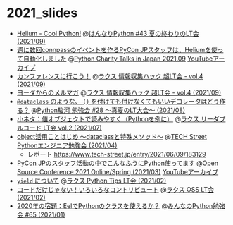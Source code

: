 # 2021_slides

- [Helium - Cool Python!](https://ftnext.github.io/2021_slides/hannari_Sep/cool_python_with_helium.html) @[はんなりPython #43 夏の終わりのLT会 (2021/09)](https://hannari-python.connpass.com/event/223452/)
- [週に数回connpassのイベントを作るPyCon JPスタッフは、Heliumを使って自動化しました](https://ftnext.github.io/2021_slides/pycharity_Sep_lt/automate_connpass_with_helium.html#/1) @[Python Charity Talks in Japan 2021.09](https://pyconjp.connpass.com/event/218154/) [YouTubeアーカイブ](https://youtu.be/Q7-w19HuAWU?t=15758)
- [カンファレンスに行こう！](https://ftnext.github.io/2021_slides/rakus_Sep_ultralt1/lets_go_conference.html) @[ラクス 情報収集ハック 超LT会 - vol.4 (2021/09)](https://rakus.connpass.com/event/220541/)
- [ヨーダからのメルマガ](https://ftnext.github.io/2021_slides/rakus_Sep_ultralt2/newsletter_from_yoda.html) @[ラクス 情報収集ハック 超LT会 - vol.4 (2021/09)](https://rakus.connpass.com/event/220541/)
- [`@dataclass` のような、 `()` を付けても付けなくてもいいデコレータはどう作る？](https://ftnext.github.io/2021_slides/pysuruga_Aug/decorator_like_dataclass.html#/1) @[Python駿河 勉強会 #28 ～真夏のLT大会～ (2021/08)](https://py-suruga.connpass.com/event/222048/)
- [小ネタ：値オブジェクトで読みやすく（Pythonを例に）](https://ftnext.github.io/2021_slides/rakus_July_readable/value_object_tip.html) @[ラクス リーダブルコード LT会 vol.2 (2021/07)](https://rakus.connpass.com/event/215225/)
- [object活用ことはじめ 〜dataclassと特殊メソッド〜](https://ftnext.github.io/2021_slides/tech_street_Apr/python_object_introduction.html) @[TECH Street Pythonエンジニア勉強会 (2021/04)](https://tech-street.connpass.com/event/210087/)
  - レポート https://www.tech-street.jp/entry/2021/06/09/183129
- [PyCon JPのスタッフ活動の中でこんなふうにPython使ってます](https://ftnext.github.io/2021_slides/osc_spring_Mar/python_as_pyconjp_staff.html#/1) @[Open Source Conference 2021 Online/Spring (2021/03)](https://ospn.connpass.com/event/196661/) [YouTubeアーカイブ](https://youtu.be/kiVvos1utfU)
- [`yield` について](https://ftnext.github.io/2021_slides/rakus_Feb_pythontips/about_yield.html) @[ラクス Python Tips LT会 (2021/02)](https://rakus.connpass.com/event/201934/)
- [コードだけじゃない！いろいろなコントリビュート](https://ftnext.github.io/2021_slides/rakus_Feb_oss/not_only_code_but_various_contributions.html) @[ラクス OSS LT会 (2021/02)](https://rakus.connpass.com/event/200604/)
- [2020年の宿題：EelでPythonのクラスを使えるか？](https://ftnext.github.io/2021_slides/stapy_Jan/eel_class_homework.html) @[みんなのPython勉強会 #65 (2021/01)](https://startpython.connpass.com/event/198770/)

